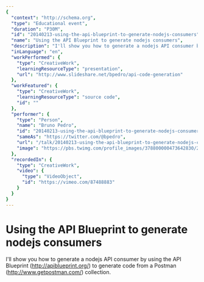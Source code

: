 ```yaml
---
{
  "context": "http://schema.org",
  "type": "Educational event",
  "duration": "P30M",
  "id": "20140213-using-the-api-blueprint-to-generate-nodejs-consumers",
  "name": "Using the API Blueprint to generate nodejs consumers",
  "description": "I'll show you how to generate a nodejs API consumer by using the API Blueprint (http://apiblueprint.org/) to generate code from a Postman (http://www.getpostman.com/) collection.",
  "inLanguage": "en",
  "workPerformed": {
    "type": "CreativeWork",
    "learningResourceType": "presentation",
    "url": "http://www.slideshare.net/bpedro/api-code-generation"
  },
  "workFeatured": {
    "type": "CreativeWork",
    "learningResourceType": "source code",
    "id": ""
  },
  "performer": {
    "type": "Person",
    "name": "Bruno Pedro",
    "id": "20140213-using-the-api-blueprint-to-generate-nodejs-consumers",
    "sameAs": "https://twitter.com/@bpedro",
    "url": "/talk/20140213-using-the-api-blueprint-to-generate-nodejs-consumers.html",
    "image": "https://pbs.twimg.com/profile_images/378800000473642830/2f20ecdcd1ec41452b174d04a69e87ee.jpeg"
  },
  "recordedIn": {
    "type": "CreativeWork",
    "video": {
      "type": "VideoObject",
      "id": "https://vimeo.com/87488883"
    }
  }
}
---
```

# Using the API Blueprint to generate nodejs consumers

I'll show you how to generate a nodejs API consumer by using the API Blueprint (http://apiblueprint.org/) to generate code from a Postman (http://www.getpostman.com/) collection.